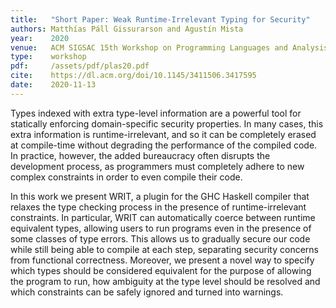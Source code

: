 ```yaml
---
title:   "Short Paper: Weak Runtime-Irrelevant Typing for Security"
authors: Matthías Páll Gissurarson and Agustín Mista
year:    2020
venue:   ACM SIGSAC 15th Workshop on Programming Languages and Analysis for Security
type:    workshop
pdf:     /assets/pdf/plas20.pdf
cite:    https://dl.acm.org/doi/10.1145/3411506.3417595
date:    2020-11-13
---
```


Types indexed with extra type-level information are a powerful tool for
statically enforcing domain-specific security properties. In many cases, this
extra information is runtime-irrelevant, and so it can be completely erased at
compile-time without degrading the performance of the compiled code. In
practice, however, the added bureaucracy often disrupts the development process,
as programmers must completely adhere to new complex constraints in order to
even compile their code.

In this work we present WRIT, a plugin for the GHC Haskell compiler that relaxes
the type checking process in the presence of runtime-irrelevant constraints. In
particular, WRIT can automatically coerce between runtime equivalent types,
allowing users to run programs even in the presence of some classes of type
errors. This allows us to gradually secure our code while still being able to
compile at each step, separating security concerns from functional correctness.
Moreover, we present a novel way to specify which types should be considered
equivalent for the purpose of allowing the program to run, how ambiguity at the
type level should be resolved and which constraints can be safely ignored and
turned into warnings.
